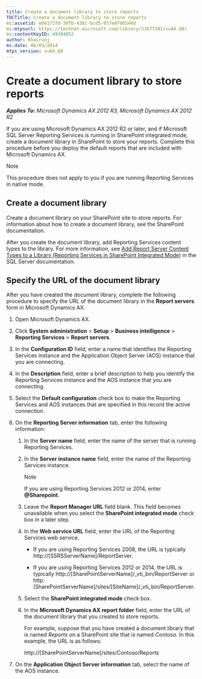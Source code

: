 ```yaml
---
title: Create a document library to store reports
TOCTitle: Create a document library to store reports
ms:assetid: e04173fd-30fb-438c-bcd5-057e87d6544d
ms:mtpsurl: https://technet.microsoft.com/library/JJ677281(v=AX.60)
ms:contentKeyID: 49384052
author: Khairunj
ms.date: 06/03/2014
mtps_version: v=AX.60
---
```


# Create a document library to store reports 


_**Applies To:** Microsoft Dynamics AX 2012 R3, Microsoft Dynamics AX 2012 R2_

If you are using Microsoft Dynamics AX 2012 R2 or later, and if Microsoft SQL Server Reporting Services is running in SharePoint integrated mode, create a document library in SharePoint to store your reports. Complete this procedure before you deploy the default reports that are included with Microsoft Dynamics AX.


> [!NOTE]
> <P>This procedure does not apply to you if you are running Reporting Services in native mode.</P>



## Create a document library

Create a document library on your SharePoint site to store reports. For information about how to create a document library, see the SharePoint documentation.

After you create the document library, add Reporting Services content types to the library. For more information, see [Add Report Server Content Types to a Library (Reporting Services in SharePoint Integrated Mode)](https://technet.microsoft.com/library/bb326289\(v=sql.110\).aspx) in the SQL Server documentation.

## Specify the URL of the document library

After you have created the document library, complete the following procedure to specify the URL of the document library in the **Report servers** form in Microsoft Dynamics AX.

1.  Open Microsoft Dynamics AX.

2.  Click **System administration** \> **Setup** \> **Business intelligence** \> **Reporting Services** \> **Report servers**.

3.  In the **Configuration ID** field, enter a name that identifies the Reporting Services instance and the Application Object Server (AOS) instance that you are connecting.

4.  In the **Description** field, enter a brief description to help you identify the Reporting Services instance and the AOS instance that you are connecting.

5.  Select the **Default configuration** check box to make the Reporting Services and AOS instances that are specified in this record the active connection.

6.  On the **Reporting Server information** tab, enter the following information:
    
    1.  In the **Server name** field, enter the name of the server that is running Reporting Services.
    
    2.  In the **Server instance name** field, enter the name of the Reporting Services instance.
        

        > [!NOTE]
        > <P>If you are using Reporting Services 2012 or 2014, enter <STRONG>@Sharepoint</STRONG>.</P>

    
    3.  Leave the **Report Manager URL** field blank. This field becomes unavailable when you select the **SharePoint integrated mode** check box in a later step.
    
    4.  In the **Web service URL** field, enter the URL of the Reporting Services web service.
        
          - If you are using Reporting Services 2008, the URL is typically http://\[SSRSServerName\]/ReportServer.
        
          - If you are using Reporting Services 2012 or 2014, the URL is typically http://\[SharePointServerName\]/\_vti\_bin/ReportServer or http:\[SharePointServerName\]/sites/\[SiteName\]/\_vti\_bin/ReportServer.
    
    5.  Select the **SharePoint integrated mode** check box.
    
    6.  In the **Microsoft Dynamics AX report folder** field, enter the URL of the document library that you created to store reports.
        
        For example, suppose that you have created a document library that is named *Reports* on a SharePoint site that is named *Contoso*. In this example, the URL is as follows:
        
        http://\[SharePointServerName\]/sites/Contoso/Reports

7.  On the **Application Object Server information** tab, select the name of the AOS instance.

  


